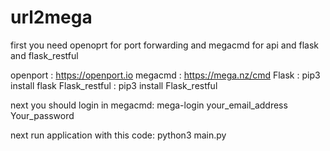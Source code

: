 # url2mega

first you need openoprt for port forwarding and megacmd for api and flask and flask_restful

openport : https://openport.io
megacmd : https://mega.nz/cmd
Flask : pip3 install flask
Flask_restful : pip3 install Flask_restful

next you should login in megacmd:
  mega-login your_email_address Your_password

next run application with this code:
  python3 main.py
